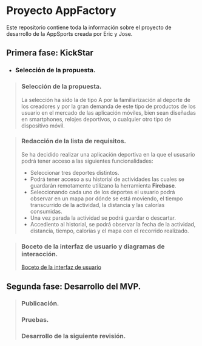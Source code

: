 # Proyecto AppFactory
Este  repositorio contiene toda la información sobre el proyecto de desarrollo de la AppSports creada por Eric y Jose.

## Primera fase: KickStar
* ### Selección de la propuesta.

>### Selección de la propuesta.
>La selección ha sido la de tipo A por la familiarización al deporte de los creadores y por la gran demanda de este tipo 
>de productos de los usuario en el mercado de las aplicación móviles, bien sean diseñadas en smartphones, relojes
>deportivos, o cualquier otro tipo de dispositivo móvil.

>### Redacción de la lista de requisitos.
>Se ha decidido realizar una aplicación deportiva en la que el ususario podrá tener acceso a las siguientes 
>funcionalidades:
>* Seleccionar tres deportes distintos. 
>* Podrá tener acceso a su historial de actividades las cuales se guardarán remotamente utilizano la herramienta **Firebase**.
>* Seleccionando cada uno de los deportes el usuario podrá observar en un mapa por dónde se está moviendo,
>el tiempo transcurrido de la actividad, la distancia y las calorías consumidas.
>* Una vez parada la actividad se podrá guardar o descartar.
>* Accediento al historial, se podrá observar la fecha de la actividad, distancia, tiempo, calorías y el mapa 
>con el recorrido realizado.

>### Boceto de la interfaz de usuario y diagramas de interacción.
>[Boceto de la interfaz de usuario](BocetoInterfaceUsuario.pdf)

## Segunda fase: Desarrollo del MVP.
>### Publicación.
>### Pruebas.
>### Desarrollo de la siguiente revisión.

   
















